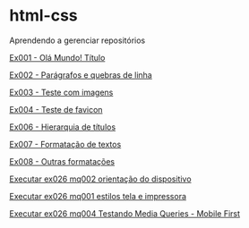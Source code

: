 # html-css
 Aprendendo a gerenciar repositórios

 <a href="https://paparello.github.io/html-css/exercicios/ex001">Ex001 - Olá Mundo! Título</a>

 <a href="https://paparello.github.io/html-css/exercicios/ex002">Ex002 - Parágrafos e quebras de linha</a>
 
 <a href="https://paparello.github.io/html-css/exercicios/ex003">Ex003 - Teste com imagens</a>
 
 <a href="https://paparello.github.io/html-css/exercicios/ex004">Ex004 - Teste de favicon</a>
 
 <a href="https://paparello.github.io/html-css/exercicios/ex006">Ex006 - Hierarquia de títulos</a>
 
 <a href="https://paparello.github.io/html-css/exercicios/ex007">Ex007 - Formatação de textos </a>
 
 <a href="https://paparello.github.io/html-css/exercicios/ex008">Ex008 - Outras formatações</a>

 <a href="https://paparello.github.io/html-css/exercicios/ex026/mq002">Executar ex026 mq002 orientação do dispositivo</a>

 <a href="https://paparello.github.io/html-css/exercicios/ex026/mq001">Executar ex026 mq001 estilos tela e impressora</a>

 <a href="https://paparello.github.io/html-css/exercicios/ex026/mq004">Executar ex026 mq004 Testando Media Queries - Mobile First</a>
